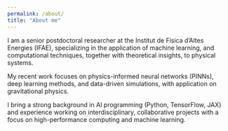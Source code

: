 ```yaml
---
permalink: /about/
title: "About me"
---
```


I am a senior postdoctoral researcher at the Institut de Física d’Altes Energies (IFAE), specializing in the application of machine learning, and computational techniques, together with theoretical insights, to physical systems. 

My recent work focuses on physics-informed neural networks (PINNs), deep learning methods, and data-driven simulations, with application on gravitational physics. 

I bring a strong background in AI programming (Python, TensorFlow, JAX) and experience working on interdisciplinary, collaborative projects with a focus on high-performance computing and machine learning.